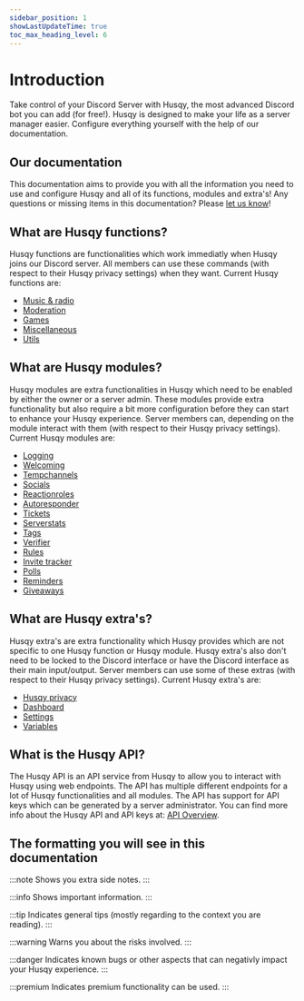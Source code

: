 ```yaml
---
sidebar_position: 1
showLastUpdateTime: true
toc_max_heading_level: 6
---
```


# Introduction

Take control of your Discord Server with Husqy, the most advanced Discord bot you can add (for free!). Husqy is designed to make your life as a server manager easier. Configure everything yourself with the help of our documentation.

## Our documentation

This documentation aims to provide you with all the information you need to use and configure Husqy and all of its functions, modules and extra's! Any questions or missing items in this documentation? Please [let us know](https://discord.gg/W8EdsMkZRm)!

## What are Husqy functions?

Husqy functions are functionalities which work immediatly when Husqy joins our Discord server. All members can use these commands (with respect to their Husqy privacy settings) when they want. Current Husqy functions are:

- [Music & radio](functions/music-and-radio)
- [Moderation](functions/moderation)
- [Games](functions/games)
- [Miscellaneous](functions/miscellaneous)
- [Utils](functions/utils)

## What are Husqy modules?

Husqy modules are extra functionalities in Husqy which need to be enabled by either the owner or a server admin. These modules provide extra functionality but also require a bit more configuration before they can start to enhance your Husqy experience. Server members can, depending on the module interact with them (with respect to their Husqy privacy settings). Current Husqy modules are:

- [Logging](modules/logging)
- [Welcoming](modules/welcoming)
- [Tempchannels](modules/tempchannels)
- [Socials](modules/socials)
- [Reactionroles](modules/reactionroles)
- [Autoresponder](modules/autoresponder)
- [Tickets](modules/tickets)
- [Serverstats](modules/serverstats)
- [Tags](modules/tags)
- [Verifier](modules/verifier)
- [Rules](modules/rules)
- [Invite tracker](modules/invite-tracker)
- [Polls](modules/polls)
- [Reminders](modules/reminders)
- [Giveaways](modules/giveaways)

## What are Husqy extra's?

Husqy extra's are extra functionality which Husqy provides which are not specific to one Husqy function or Husqy module. Husqy extra's also don't need to be locked to the Discord interface or have the Discord interface as their main input/output. Server members can use some of these extras (with respect to their Husqy privacy settings). Current Husqy extra's are:

- [Husqy privacy](extra's/privacy)
- [Dashboard](extra's/dashboard)
- [Settings](extra's/settings)
- [Variables](extra's/variables)

## What is the Husqy API?

The Husqy API is an API service from Husqy to allow you to interact with Husqy using web endpoints. The API has multiple different endpoints for a lot of Husqy functionalities and all modules. The API has support for API keys which can be generated by a server administrator. You can find more info about the Husqy API and API keys at: [API Overview](api/overview).

## The formatting you will see in this documentation

:::note
Shows you extra side notes.
:::

:::info
Shows important information.
:::

:::tip
Indicates general tips (mostly regarding to the context you are reading).
:::

:::warning
Warns you about the risks involved.
:::

:::danger
Indicates known bugs or other aspects that can negativly impact your Husqy experience.
:::

:::premium
Indicates premium functionality can be used.
:::
